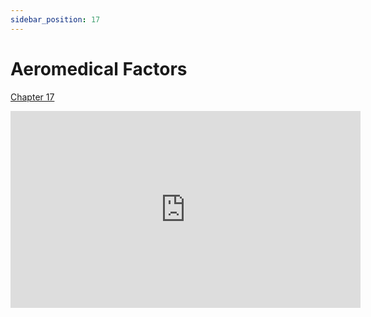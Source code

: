 ```yaml
---
sidebar_position: 17
---
```


# Aeromedical Factors

[Chapter 17](https://www.faa.gov/sites/faa.gov/files/19_phak_ch17.pdf)

<iframe width="560" height="315" src="https://www.youtube-nocookie.com/embed/n1UYc615ZTQ?si=5-Yx1Ky147xuSVaL" title="YouTube video player" frameBorder="0" allow="accelerometer; clipboard-write; encrypted-media; picture-in-picture; web-share; fullscreen" referrerPolicy="strict-origin-when-cross-origin" allowFullScreen></iframe>
